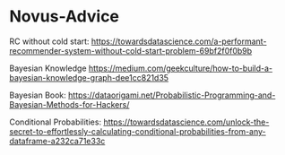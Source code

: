 # Novus-Advice

RC without cold start:
https://towardsdatascience.com/a-performant-recommender-system-without-cold-start-problem-69bf2f0f0b9b

Bayesian Knowledge
https://medium.com/geekculture/how-to-build-a-bayesian-knowledge-graph-dee1cc821d35

Bayesian Book:
https://dataorigami.net/Probabilistic-Programming-and-Bayesian-Methods-for-Hackers/

Conditional Probabilities:
https://towardsdatascience.com/unlock-the-secret-to-effortlessly-calculating-conditional-probabilities-from-any-dataframe-a232ca71e33c
